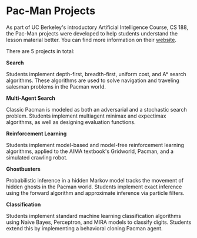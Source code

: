 # Pac-Man Projects
As part of UC Berkeley's introductory Artificial Intelligence Course, CS 188, the Pac-Man projects were developed to help students understand the lesson material better. You can find more information on their [website](http://ai.berkeley.edu/project_overview.html).

There are 5 projects in total:

**Search**

Students implement depth-first, breadth-first, uniform cost, and A* search algorithms. These algorithms are used to solve navigation and traveling salesman problems in the Pacman world.


**Multi-Agent Search**

Classic Pacman is modeled as both an adversarial and a stochastic search problem. Students implement multiagent minimax and expectimax algorithms, as well as designing evaluation functions.


**Reinforcement Learning**

Students implement model-based and model-free reinforcement learning algorithms, applied to the AIMA textbook's Gridworld, Pacman, and a simulated crawling robot.


**Ghostbusters**

Probabilistic inference in a hidden Markov model tracks the movement of hidden ghosts in the Pacman world. Students implement exact inference using the forward algorithm and approximate inference via particle filters.


**Classification**

Students implement standard machine learning classification algorithms using Naive Bayes, Perceptron, and MIRA models to classify digits. Students extend this by implementing a behavioral cloning Pacman agent.
